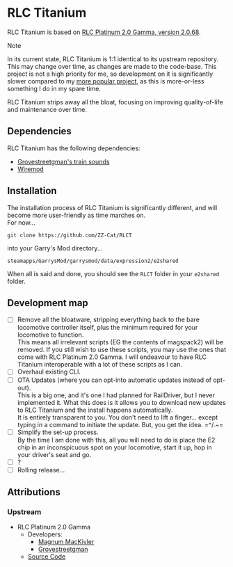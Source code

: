 # RLC Titanium

RLC Titanium is based on [RLC Platinum 2.0 Gamma, version 2.0.68](https://github.com/MagnumMacKivler/RLCPT2).

> [!NOTE]  
> In its current state, RLC Titanium is 1:1 identical to its upstream repository. This may change over time, as changes are made to the code-base.
> This project is not a high priority for me, so development on it is significantly slower compared to my [more popular project](https://github.com/ZZ-Cat/CRSFforArduino), as this is more-or-less something I do in my spare time.

RLC Titanium strips away all the bloat, focusing on improving quality-of-life and maintenance over time.

## Dependencies

RLC Titanium has the following dependencies:

- [Grovestreetgman's train sounds](https://steamcommunity.com/sharedfiles/filedetails/?id=240020348)
- [Wiremod](https://steamcommunity.com/sharedfiles/filedetails/?id=160250458)

## Installation

The installation process of RLC Titanium is significantly different, and will become more user-friendly as time marches on.  
For now...

```shell
git clone https://github.com/ZZ-Cat/RLCT
```

into your Garry's Mod directory...

```shell
steamapps/GarrysMod/garrysmod/data/expression2/e2shared
```

When all is said and done, you should see the `RLCT` folder in your `e2shared` folder.

## Development map

- [ ] Remove all the bloatware, stripping everything back to the bare locomotive controller itself, plus the minimum required for your locomotive to function.  
  This means all irrelevant scripts (EG the contents of magspack2) will be removed. If you still wish to use these scripts, you may use the ones that come with RLC Platinum 2.0 Gamma. I will endeavour to have RLC Titanium interoperable with a lot of these scripts as I can.
- [ ] Overhaul existing CLI.
- [ ] OTA Updates (where you can opt-into automatic updates instead of opt-out).  
  This is a big one, and it's one I had planned for RailDriver, but I never implemented it.
  What this does is it allows you to download new updates to RLC Titanium and the install happens automatically.  
  It is entirely transparent to you. You don't need to lift a finger... except typing in a command to initiate the update. But, you get the idea. =^/.~=
- [ ] Simplify the set-up process.  
  By the time I am done with this, all you will need to do is place the E2 chip in an inconspicuous spot on your locomotive, start it up, hop in your driver's seat and go.
- [ ] ?
- [ ] Rolling release...

## Attributions

### Upstream

- RLC Platinum 2.0 Gamma
  - Developers:
    - [Magnum MacKivler](https://github.com/MagnumMacKivler)
    - [Grovestreetgman](https://github.com/Grovestreetgman)
  - [Source Code](https://github.com/MagnumMacKivler/RLCPT2)
